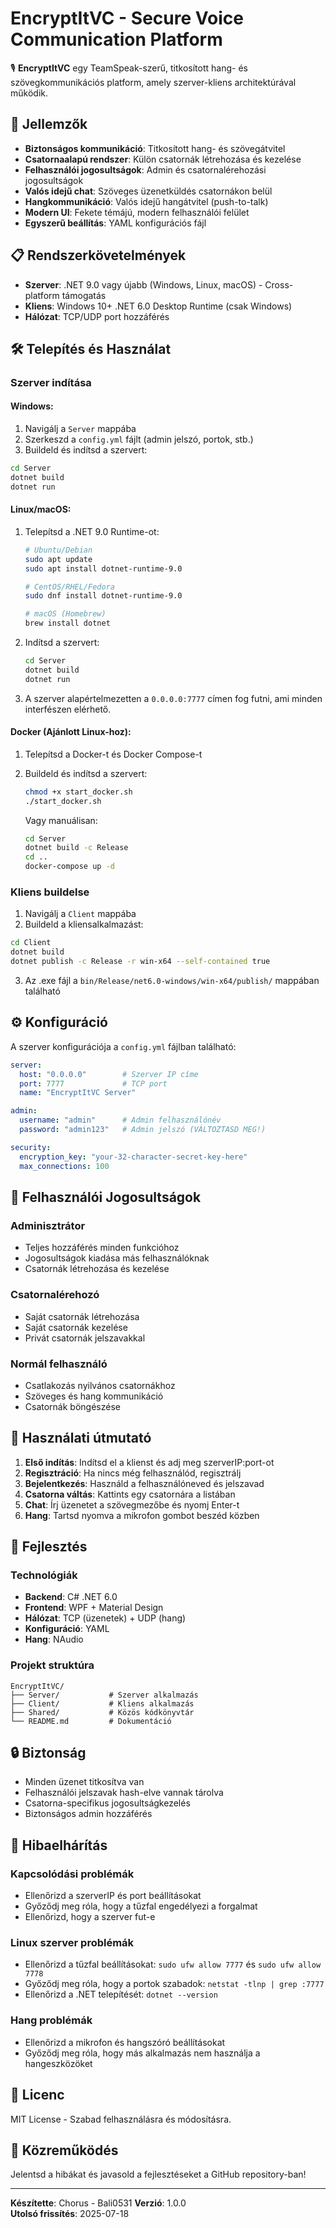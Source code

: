 # EncryptItVC - Secure Voice Communication Platform

🎙️ **EncryptItVC** egy TeamSpeak-szerű, titkosított hang- és szövegkommunikációs platform, amely szerver-kliens architektúrával működik.

## 🚀 Jellemzők

- **Biztonságos kommunikáció**: Titkosított hang- és szövegátvitel
- **Csatornaalapú rendszer**: Külön csatornák létrehozása és kezelése
- **Felhasználói jogosultságok**: Admin és csatornalérehozási jogosultságok
- **Valós idejű chat**: Szöveges üzenetküldés csatornákon belül
- **Hangkommunikáció**: Valós idejű hangátvitel (push-to-talk)
- **Modern UI**: Fekete témájú, modern felhasználói felület
- **Egyszerű beállítás**: YAML konfigurációs fájl

## 📋 Rendszerkövetelmények

- **Szerver**: .NET 9.0 vagy újabb (Windows, Linux, macOS) - Cross-platform támogatás
- **Kliens**: Windows 10+ .NET 6.0 Desktop Runtime (csak Windows)
- **Hálózat**: TCP/UDP port hozzáférés

## 🛠️ Telepítés és Használat

### Szerver indítása

#### Windows:
1. Navigálj a `Server` mappába
2. Szerkeszd a `config.yml` fájlt (admin jelszó, portok, stb.)
3. Buildeld és indítsd a szervert:

```bash
cd Server
dotnet build
dotnet run
```

#### Linux/macOS:
1. Telepítsd a .NET 9.0 Runtime-ot:
   ```bash
   # Ubuntu/Debian
   sudo apt update
   sudo apt install dotnet-runtime-9.0
   
   # CentOS/RHEL/Fedora
   sudo dnf install dotnet-runtime-9.0
   
   # macOS (Homebrew)
   brew install dotnet
   ```

2. Indítsd a szervert:
   ```bash
   cd Server
   dotnet build
   dotnet run
   ```

3. A szerver alapértelmezetten a `0.0.0.0:7777` címen fog futni, ami minden interfészen elérhető.

#### Docker (Ajánlott Linux-hoz):
1. Telepítsd a Docker-t és Docker Compose-t
2. Buildeld és indítsd a szervert:
   ```bash
   chmod +x start_docker.sh
   ./start_docker.sh
   ```

   Vagy manuálisan:
   ```bash
   cd Server
   dotnet build -c Release
   cd ..
   docker-compose up -d
   ```

### Kliens buildelse

1. Navigálj a `Client` mappába
2. Buildeld a kliensalkalmazást:

```bash
cd Client
dotnet build
dotnet publish -c Release -r win-x64 --self-contained true
```

3. Az .exe fájl a `bin/Release/net6.0-windows/win-x64/publish/` mappában található

## ⚙️ Konfiguráció

A szerver konfigurációja a `config.yml` fájlban található:

```yaml
server:
  host: "0.0.0.0"        # Szerver IP címe
  port: 7777             # TCP port
  name: "EncryptItVC Server"

admin:
  username: "admin"      # Admin felhasználónév
  password: "admin123"   # Admin jelszó (VÁLTOZTASD MEG!)

security:
  encryption_key: "your-32-character-secret-key-here"
  max_connections: 100
```

## 👥 Felhasználói Jogosultságok

### Adminisztrátor
- Teljes hozzáférés minden funkcióhoz
- Jogosultságok kiadása más felhasználóknak
- Csatornák létrehozása és kezelése

### Csatornalérehozó
- Saját csatornák létrehozása
- Saját csatornák kezelése
- Privát csatornák jelszavakkal

### Normál felhasználó
- Csatlakozás nyilvános csatornákhoz
- Szöveges és hang kommunikáció
- Csatornák böngészése

## 📖 Használati útmutató

1. **Első indítás**: Indítsd el a klienst és adj meg szerverIP:port-ot
2. **Regisztráció**: Ha nincs még felhasználód, regisztrálj
3. **Bejelentkezés**: Használd a felhasználóneved és jelszavad
4. **Csatorna váltás**: Kattints egy csatornára a listában
5. **Chat**: Írj üzenetet a szövegmezőbe és nyomj Enter-t
6. **Hang**: Tartsd nyomva a mikrofon gombot beszéd közben

## 🔧 Fejlesztés

### Technológiák
- **Backend**: C# .NET 6.0
- **Frontend**: WPF + Material Design
- **Hálózat**: TCP (üzenetek) + UDP (hang)
- **Konfiguráció**: YAML
- **Hang**: NAudio

### Projekt struktúra
```
EncryptItVC/
├── Server/           # Szerver alkalmazás
├── Client/           # Kliens alkalmazás
├── Shared/           # Közös kódkönyvtár
└── README.md         # Dokumentáció
```

## 🔒 Biztonság

- Minden üzenet titkosítva van
- Felhasználói jelszavak hash-elve vannak tárolva
- Csatorna-specifikus jogosultságkezelés
- Biztonságos admin hozzáférés

## 🐛 Hibaelhárítás

### Kapcsolódási problémák
- Ellenőrizd a szerverIP és port beállításokat
- Győződj meg róla, hogy a tűzfal engedélyezi a forgalmat
- Ellenőrizd, hogy a szerver fut-e

### Linux szerver problémák
- Ellenőrizd a tűzfal beállításokat: `sudo ufw allow 7777` és `sudo ufw allow 7778`
- Győződj meg róla, hogy a portok szabadok: `netstat -tlnp | grep :7777`
- Ellenőrizd a .NET telepítését: `dotnet --version`

### Hang problémák
- Ellenőrizd a mikrofon és hangszóró beállításokat
- Győződj meg róla, hogy más alkalmazás nem használja a hangeszközöket

## 📄 Licenc

MIT License - Szabad felhasználásra és módosításra.

## 🤝 Közreműködés

Jelentsd a hibákat és javasold a fejlesztéseket a GitHub repository-ban!

---

**Készítette**: Chorus - Bali0531
**Verzió**: 1.0.0  
**Utolsó frissítés**: 2025-07-18

